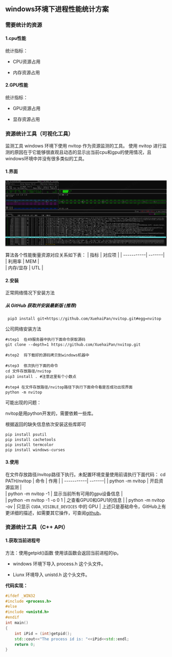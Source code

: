 ## windows环境下进程性能统计方案

### 需要统计的资源

#### 1.cpu性能

统计指标：

- CPU资源占用

- 内存资源占用

#### 2.GPU性能

统计指标：

- GPU资源占用

- 显存资源占用

### 资源统计工具（可视化工具）
监测工具
windows 环境下使用 nvitop 作为资源监测的工具。
使用 nvitop 进行监测的原因在于它能够很直观且动态的显示出当前cpu和gpu的使用情况，且windows环境中并没有很多类似的工具。

#### 1.界面

![](../s/nvtip.png)

算法各个性能衡量资源对应关系如下表：
| 指标        | 对应项  | 
| -----------| -------| 
| 利用率     | MEM  |     
| 内存/显存  | UTL  |  

#### 2.安装
正常网络情况下安装方法
##### 从 GitHub 获取并安装最新版 (推荐)
```shell
 pip3 install git+https://github.com/XuehaiPan/nvitop.git#egg=nvitop
```

公司网络安装方法
```shell
#step1  在49服务器中执行下面命令获取源码
git clone --depth=1 https://github.com/XuehaiPan/nvitop.git

#step2  将下载好的源码拷贝到windows机器中

#step3  依次执行下面的命令
cd 文件存放路径/nvitop
pip3 install . #注意这里有个小数点

#step4 在文件存放路径/nvitop路径下执行下面命令看是否成功出现界面
python -m nvitop 
```


可能出现的问题：

nvitop是用python开发的，需要依赖一些库。

根据返回的缺失信息依次安装这些库即可
```shell
pip install psutil
pip install cachetools
pip install termcolor
pip install windows-curses
```

#### 3.使用
在文件存放路径/nvitop路径下执行。未配置环境变量使用前请执行下面代码：
cd   PATH/nvitop
| 命令        | 作用  | 
| -----------| -------| 
| python -m nvitop     | 开启资源监测  |     
| python -m nvitop  -1   | 显示当前所有可用的gpu设备信息 |  
| python -m nvitop  -1 -o 0 1   | 之查看GPU0和GPU1的信息 |
| python -m nvitop  -ov   | 只显示 `CUDA_VISIBLE_DEVICES` 中的 GPU |
上述只是基础命令，GitHub上有更详细的描述，如需要其它操作，可查阅[github](https://github.com/XuehaiPan/nvitop)。

### 资源统计工具（C++ API）

#### 1.获取当前进程号

方法：使用getpid()函数 使用该函数会返回当前进程的ip。

- windows 环境下导入 process.h 这个头文件。

- Liunx 环境导入 unistd.h 这个头文件。

**代码实现：**

```c++
#ifdef _WIN32
#include <process.h>
#else
#include <unistd.h>
#endif
int main()
{
    int iPid = (int)getpid();
    std::cout<<"The process id is: "<<iPid<<std::endl;
    return 0;
}
```
